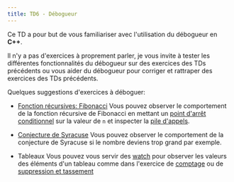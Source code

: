 ```yaml
---
title: TD6 - Débogueur
---
```


Ce TD a pour but de vous familiariser avec l'utilisation du débogueur en **C++**.

Il n'y a pas d'exercices à proprement parler, je vous invite à tester les différentes fonctionnalités du débogueur sur des exercices des TDs précédents ou vous aider du débogueur pour corriger et rattraper des exercices des TDs précédents.

Quelques suggestions d'exercices à déboguer:

- [Fonction récursives: Fibonacci](/TDs/S1/Functions#exercice-3-fibonacci)
    Vous pouvez observer le comportement de la fonction récursive de Fibonacci en mettant un [point d'arrêt conditionnel](/Lessons/S1/DebuggerAndErrors#points-darrêt-conditionnels) sur la valeur de `n` et inspecter la [pile d'appels](/Lessons/S1/DebuggerAndErrors#pile-dappel).


- [Conjecture de Syracuse](/TDs/S1/ConditionsAndLoops#exercice-6-conjecture-de-syracuse)
    Vous pouvez observer le comportement de la conjecture de Syracuse si le nombre deviens trop grand par exemple.

- Tableaux
    Vous pouvez vous servir des [watch](/Lessons/S1/DebuggerAndErrors#inspecter-les-variables) pour observer les valeurs des éléments d'un tableau comme dans l'exercice de [comptage](/TDs/S1/Arrays#exercice-4-comptage) ou de [suppression et tassement](/TDs/S1/Arrays#exercice-5-suppression-et-tassement)